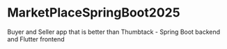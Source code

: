 # MarketPlaceSpringBoot2025
Buyer and Seller app that is better than Thumbtack - Spring Boot backend and Flutter frontend
